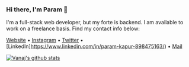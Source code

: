 ### Hi there, I'm Param 👋

<!--
**paramkpr/paramkpr** is a ✨ _special_ ✨ repository because its `README.md` (this file) appears on your GitHub profile.

Here are some ideas to get you started:

- 🔭 I’m currently working on ...
- 🌱 I’m currently learning ...
- 👯 I’m looking to collaborate on ...
- 🤔 I’m looking for help with ...
- 💬 Ask me about ...
- 📫 How to reach me: ...
- 😄 Pronouns: ...
- ⚡ Fun fact: ...
-->

I'm a full-stack web developer, but my forte is backend. 
I am available to work on a freelance basis. Find my contact info below: 

[Website](https://www.paramkapur.com) •
[Instagram](https://www.instagram.com/param_kpr/) •
[Twitter](https://twitter.com/ParamKapur) •
[LinkedIn]https://www.linkedin.com/in/param-kapur-898475163/) •
[Mail](mailto:paramkapur2002@gmail.com)


[![Vanaj's github stats](https://github-readme-stats.vercel.app/api?username=paramkpr&show_icons=true)](https://github.com/anuraghazra/github-readme-stats)

<!--
[![ko-fi](https://www.ko-fi.com/img/githubbutton_sm.svg)](https://ko-fi.com/V7V421KHZ)
-->

